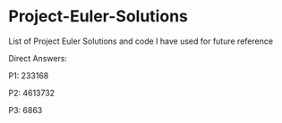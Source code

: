 # Project-Euler-Solutions
List of Project Euler Solutions and code I have used for future reference

Direct Answers:

P1: 233168

P2: 4613732

P3: 6863
